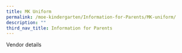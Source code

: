 ```yaml
---
title: MK Uniform
permalink: /moe-kindergarten/Information-for-Parents/MK-uniform/
description: ""
third_nav_title: Information for Parents
---
```

Vendor details